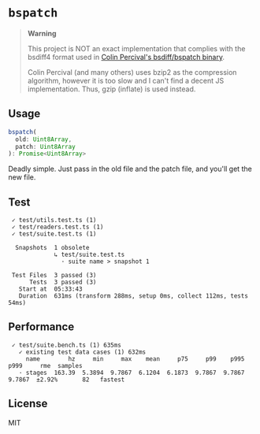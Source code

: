 # `bspatch`

> **Warning**
>
> This project is NOT an exact implementation that complies with the bsdiff4 format used in [Colin Percival's bsdiff/bspatch binary](https://www.daemonology.net/bsdiff/).
>
> Colin Percival (and many others) uses bzip2 as the compression algorithm, however it is too slow and I can't find a decent JS implementation. Thus, gzip (inflate) is used instead.

## Usage

```ts
bspatch(
  old: Uint8Array,
  patch: Uint8Array
): Promise<Uint8Array>
```

Deadly simple. Just pass in the old file and the patch file, and you'll get the new file.

## Test

```
 ✓ test/utils.test.ts (1)
 ✓ test/readers.test.ts (1)
 ✓ test/suite.test.ts (1)

  Snapshots  1 obsolete
             ↳ test/suite.test.ts
               · suite name > snapshot 1

 Test Files  3 passed (3)
      Tests  3 passed (3)
   Start at  05:33:43
   Duration  631ms (transform 288ms, setup 0ms, collect 112ms, tests 54ms)
```

## Performance

```
 ✓ test/suite.bench.ts (1) 635ms
   ✓ existing test data cases (1) 632ms
     name        hz     min     max    mean     p75     p99    p995    p999     rme  samples
   · stages  163.39  5.3894  9.7867  6.1204  6.1873  9.7867  9.7867  9.7867  ±2.92%       82   fastest
```

## License

MIT
